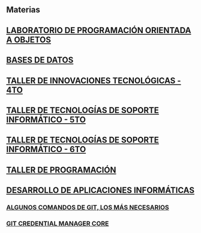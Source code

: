 ## Materias

## [LABORATORIO DE PROGRAMACIÓN ORIENTADA A OBJETOS](https://github.com/materiasipm/materiasipm.github.io/blob/master/labo/labo.md#programa-del-laboratorio-de-programaci%C3%B3n-oritentada-a-objetos)

## [BASES DE DATOS](https://github.com/materiasipm/materiasipm.github.io/blob/master/bases/bases.md#bases-de-datos)

## [TALLER DE INNOVACIONES TECNOLÓGICAS - 4TO](https://github.com/materiasipm/materiasipm.github.io/blob/master/taller4to/taller4to.md#taller-de-innovaciones-tecnol%C3%B3gicas)

## [TALLER DE TECNOLOGÍAS DE SOPORTE INFORMÁTICO - 5TO](https://github.com/materiasipm/materiasipm.github.io/blob/master/taller5to/taller5to.md#taller-de-tecnolog%C3%ADas-de-soporte-inform%C3%A1tico)

## [TALLER DE TECNOLOGÍAS DE SOPORTE INFORMÁTICO - 6TO](https://github.com/materiasipm/materiasipm.github.io/blob/master/taller6to/taller6to.md#taller-de-tecnolog%C3%ADas-de-soporte-inform%C3%A1tico)

## [TALLER DE PROGRAMACIÓN](https://github.com/materiasipm/materiasipm.github.io/blob/master/tallerDeProgramacion/tallerDeProg.md#taller-de-programaci%C3%B3n)

## [DESARROLLO DE APLICACIONES INFORMÁTICAS](https://github.com/materiasipm/materiasipm.github.io/blob/master/desarrolloDeApps/desarrollo.md#desarrollo-de-aplicaciones-inform%C3%A1ticas)

### [ALGUNOS COMANDOS DE GIT, LOS MÁS NECESARIOS](https://github.com/materiasipm/materiasipm.github.io/blob/master/comandos.md)

### [GIT CREDENTIAL MANAGER CORE](https://github.com/materiasipm/materiasipm.github.io/blob/master/GitCredentialManagerCore.md#linux)





